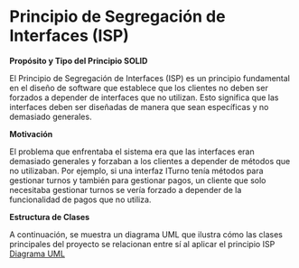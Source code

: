 # **Principio de Segregación de Interfaces (ISP)**

**Propósito y Tipo del Principio SOLID**

El Principio de Segregación de Interfaces (ISP) es un principio fundamental en el diseño de software que establece que los clientes no deben ser forzados a depender de interfaces que no utilizan. Esto significa que las interfaces deben ser diseñadas de manera que sean específicas y no demasiado generales.

**Motivación**

El problema que enfrentaba el sistema era que las interfaces eran demasiado generales y forzaban a los clientes a depender de métodos que no utilizaban. Por ejemplo, si una interfaz ITurno tenía métodos para gestionar turnos y también para gestionar pagos, un cliente que solo necesitaba gestionar turnos se vería forzado a depender de la funcionalidad de pagos que no utiliza.

**Estructura de Clases**

A continuación, se muestra un diagrama UML que ilustra cómo las clases principales del proyecto se relacionan entre sí al aplicar el principio ISP
 [Diagrama UML](https://github.com/user-attachments/assets/f2ada9b4-7b52-4eec-9ab5-a3c3388348a9)
